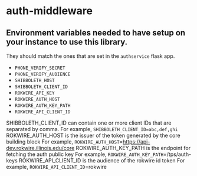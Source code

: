 # auth-middleware

## Environment variables needed to have setup on your instance to use this library.

They should match the ones that are set in the `authservice` flask app.

- `PHONE_VERIFY_SECRET`
- `PHONE_VERIFY_AUDIENCE`
- `SHIBBOLETH_HOST`
- `SHIBBOLETH_CLIENT_ID`
- `ROKWIRE_API_KEY`
- `ROKWIRE_AUTH_HOST`
- `ROKWIRE_AUTH_KEY_PATH`
- `ROKWIRE_API_CLIENT_ID`

SHIBBOLETH_CLIENT_ID can contain one or more client IDs that are separated by comma. 
For example, `SHIBBOLETH_CLIENT_ID=abc,def,ghi`
ROKWIRE_AUTH_HOST is the issuer of the token generated by the core building block
For example, `ROKWIRE_AUTH_HOST`=https://api-dev.rokwire.illinois.edu/core
ROKWIRE_AUTH_KEY_PATH is the endpoint for fetching the auth public key
For example, `ROKWIRE_AUTH_KEY_PATH`=/tps/auth-keys
ROKWIRE_API_CLIENT_ID is the audience of the rokwire id token
For example, `ROKWIRE_API_CLIENT_ID`=rokwire
